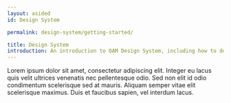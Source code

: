 ```yaml
---
layout: asided
id: Design System

permalink: design-system/getting-started/

title: Design System
introduction: An introduction to OAM Design System, including how to download and use it, some basic templates and examples.
---
```


Lorem ipsum dolor sit amet, consectetur adipiscing elit. Integer eu lacus quis velit ultrices venenatis nec pellentesque odio. Sed non elit id odio condimentum scelerisque sed at mauris. Aliquam semper vitae elit scelerisque maximus. Duis et faucibus sapien, vel interdum lacus.